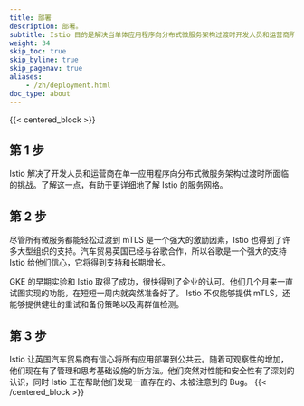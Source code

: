 ```yaml
---
title: 部署
description: 部署。
subtitle: Istio 目的是解决当单体应用程序向分布式微服务架构过渡时开发人员和运营商所面临的挑战。
weight: 34
skip_toc: true
skip_byline: true
skip_pagenav: true
aliases:
    - /zh/deployment.html
doc_type: about
---
```

[comment]: <> (TODO: Replace placeholders)

{{< centered_block >}}

## 第 1 步

Istio 解决了开发人员和运营商在单一应用程序向分布式微服务架构过渡时所面临的挑战。了解这一点，有助于更详细地了解 Istio 的服务网格。

## 第 2 步

尽管所有微服务都能轻松过渡到 mTLS 是一个强大的激励因素，Istio 也得到了许多大型组织的支持。汽车贸易英国已经与谷歌合作，所以谷歌是一个强大的支持 Istio 给他们信心，它将得到支持和长期增长。

GKE 的早期实验和 Istio 取得了成功，很快得到了企业的认可。他们几个月来一直试图实现的功能，在短短一周内就突然准备好了。 Istio 不仅能够提供 mTLS，还能够提供健壮的重试和备份策略以及离群值检测。

## 第 3 步

Istio 让英国汽车贸易商有信心将所有应用部署到公共云。随着可观察性的增加，他们现在有了管理和思考基础设施的新方法。他们突然对性能和安全性有了深刻的认识，同时 Istio 正在帮助他们发现一直存在的、未被注意到的 Bug。
{{< /centered_block >}}

